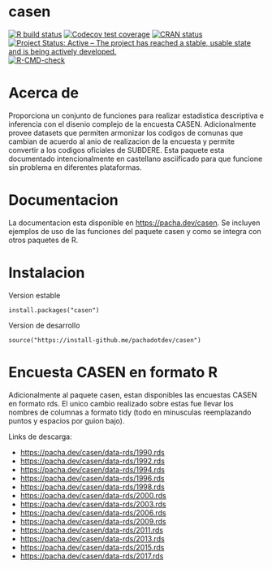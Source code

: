 # casen

<!-- badges: start -->
[![R build status](https://github.com/pachadotdev/casen/workflows/R-CMD-check/badge.svg)](https://github.com/pachadotdev/casen/actions?workflow=R-CMD-check)
[![Codecov test coverage](https://codecov.io/gh/pachadotdev/casen/branch/master/graph/badge.svg)](https://codecov.io/gh/pachadotdev/casen?branch=master)
[![CRAN
status](https://www.r-pkg.org/badges/version/gravity)](https://cran.r-project.org/package=gravity)
[![Project Status: Active – The project has reached a stable, usable state and is being actively developed.](https://www.repostatus.org/badges/latest/active.svg)](https://www.repostatus.org/#active)
[![R-CMD-check](https://github.com/pachadotdev/casen/actions/workflows/R-CMD-check.yaml/badge.svg)](https://github.com/pachadotdev/casen/actions/workflows/R-CMD-check.yaml)
<!-- badges: end -->

# Acerca de

Proporciona un conjunto de funciones para realizar estadistica 
descriptiva e inferencia con el disenio complejo de la encuesta CASEN.
Adicionalmente provee datasets que permiten armonizar los codigos de comunas
que cambian de acuerdo al anio de realizacion de la encuesta y permite convertir
a los codigos oficiales de SUBDERE. Esta paquete esta documentado intencionalmente
en castellano asciificado para que funcione sin problema en diferentes plataformas.

# Documentacion

La documentacion esta disponible en https://pacha.dev/casen. Se incluyen ejemplos
de uso de las funciones del paquete casen y como se integra con otros paquetes de R.

# Instalacion

Version estable
```
install.packages("casen")
```

Version de desarrollo
```
source("https://install-github.me/pachadotdev/casen")
```

# Encuesta CASEN en formato R

Adicionalmente al paquete casen, estan disponibles las encuestas CASEN en formato
rds. El unico cambio realizado sobre estas fue llevar los nombres de columnas
a formato tidy (todo en minusculas reemplazando puntos y espacios por guion bajo).

Links de descarga:

* https://pacha.dev/casen/data-rds/1990.rds
* https://pacha.dev/casen/data-rds/1992.rds
* https://pacha.dev/casen/data-rds/1994.rds
* https://pacha.dev/casen/data-rds/1996.rds
* https://pacha.dev/casen/data-rds/1998.rds
* https://pacha.dev/casen/data-rds/2000.rds
* https://pacha.dev/casen/data-rds/2003.rds
* https://pacha.dev/casen/data-rds/2006.rds
* https://pacha.dev/casen/data-rds/2009.rds
* https://pacha.dev/casen/data-rds/2011.rds
* https://pacha.dev/casen/data-rds/2013.rds
* https://pacha.dev/casen/data-rds/2015.rds
* https://pacha.dev/casen/data-rds/2017.rds
